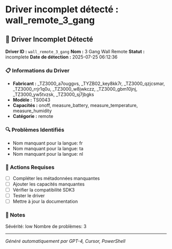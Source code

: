 # Driver incomplet détecté : wall_remote_3_gang

## 🚨 Driver Incomplet Détecté

**Driver ID :** `wall_remote_3_gang`
**Nom :** 3 Gang Wall Remote
**Statut :** incomplete
**Date de détection :** 2025-07-25 06:12:36

### 📋 Informations du Driver
- **Fabricant :** _TZ3000_a7ouggvs, _TYZB02_key8kk7r, _TZ3000_qzjcsmar, _TZ3000_rrjr1q0u, _TZ3000_w8jwkczz, _TZ3000_gbm10jnj, _TZ3000_yw5tvzsk, _TZ3000_sj7jbgks
- **Modèle :** TS0043
- **Capacités :** onoff, measure_battery, measure_temperature, measure_humidity
- **Catégorie :** remote

### 🔍 Problèmes Identifiés
- Nom manquant pour la langue: fr
- Nom manquant pour la langue: ta
- Nom manquant pour la langue: nl

### 🎯 Actions Requises
- [ ] Compléter les métadonnées manquantes
- [ ] Ajouter les capacités manquantes
- [ ] Vérifier la compatibilité SDK3
- [ ] Tester le driver
- [ ] Mettre à jour la documentation

### 📝 Notes
Sévérité: low
Nombre de problèmes: 3

---
*Généré automatiquement par GPT-4, Cursor, PowerShell*

